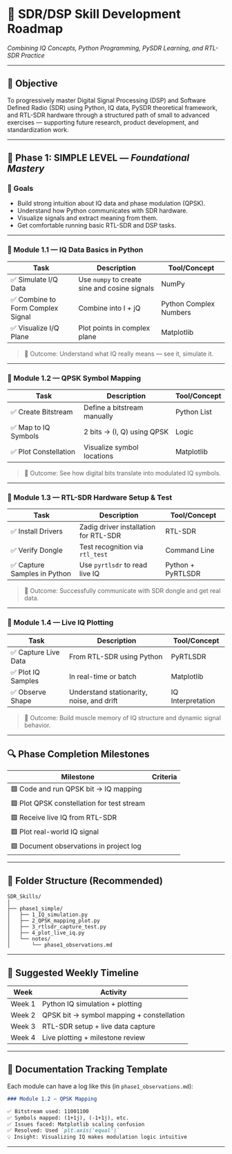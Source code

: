 # 📘 SDR/DSP Skill Development Roadmap

*Combining IQ Concepts, Python Programming, PySDR Learning, and RTL-SDR Practice*

---

## 🎯 Objective

To progressively master Digital Signal Processing (DSP) and Software Defined Radio (SDR) using Python, IQ data, PySDR theoretical framework, and RTL-SDR hardware through a structured path of small to advanced exercises — supporting future research, product development, and standardization work.

---

## 📶 Phase 1: SIMPLE LEVEL — *Foundational Mastery*

### 🔗 Goals

* Build strong intuition about IQ data and phase modulation (QPSK).
* Understand how Python communicates with SDR hardware.
* Visualize signals and extract meaning from them.
* Get comfortable running basic RTL-SDR and DSP tasks.

---

### 📌 Module 1.1 — IQ Data Basics in Python

| Task                             | Description                                   | Tool/Concept           |
| -------------------------------- | --------------------------------------------- | ---------------------- |
| ✅ Simulate I/Q Data              | Use `numpy` to create sine and cosine signals | NumPy                  |
| ✅ Combine to Form Complex Signal | Combine into I + jQ                           | Python Complex Numbers |
| ✅ Visualize I/Q Plane            | Plot points in complex plane                  | Matplotlib             |

> 🎯 Outcome: Understand what IQ really means — see it, simulate it.

---

### 📌 Module 1.2 — QPSK Symbol Mapping

| Task                 | Description                 | Tool/Concept |
| -------------------- | --------------------------- | ------------ |
| ✅ Create Bitstream   | Define a bitstream manually | Python List  |
| ✅ Map to IQ Symbols  | 2 bits → (I, Q) using QPSK  | Logic        |
| ✅ Plot Constellation | Visualize symbol locations  | Matplotlib   |

> 🎯 Outcome: See how digital bits translate into modulated IQ symbols.

---

### 📌 Module 1.3 — RTL-SDR Hardware Setup & Test

| Task                        | Description                           | Tool/Concept      |
| --------------------------- | ------------------------------------- | ----------------- |
| ✅ Install Drivers           | Zadig driver installation for RTL-SDR | RTL-SDR           |
| ✅ Verify Dongle             | Test recognition via `rtl_test`       | Command Line      |
| ✅ Capture Samples in Python | Use `pyrtlsdr` to read live IQ        | Python + PyRTLSDR |

> 🎯 Outcome: Successfully communicate with SDR dongle and get real data.

---

### 📌 Module 1.4 — Live IQ Plotting

| Task                | Description                               | Tool/Concept      |
| ------------------- | ----------------------------------------- | ----------------- |
| ✅ Capture Live Data | From RTL-SDR using Python                 | PyRTLSDR          |
| ✅ Plot IQ Samples   | In real-time or batch                     | Matplotlib        |
| ✅ Observe Shape     | Understand stationarity, noise, and drift | IQ Interpretation |

> 🎯 Outcome: Build muscle memory of IQ structure and dynamic signal behavior.

---

## 🔍 Phase Completion Milestones

| Milestone                                  | Criteria |
| ------------------------------------------ | -------- |
| 🟩 Code and run QPSK bit → IQ mapping      |          |
| 🟩 Plot QPSK constellation for test stream |          |
| 🟩 Receive live IQ from RTL-SDR            |          |
| 🟩 Plot real-world IQ signal               |          |
| 🟩 Document observations in project log    |          |

---

## 📂 Folder Structure (Recommended)

```
SDR_Skills/
│
├── phase1_simple/
│   ├── 1_IQ_simulation.py
│   ├── 2_QPSK_mapping_plot.py
│   ├── 3_rtlsdr_capture_test.py
│   ├── 4_plot_live_iq.py
│   └── notes/
│       └── phase1_observations.md
```

---

## 📅 Suggested Weekly Timeline

| Week   | Activity                                  |
| ------ | ----------------------------------------- |
| Week 1 | Python IQ simulation + plotting           |
| Week 2 | QPSK bit → symbol mapping + constellation |
| Week 3 | RTL-SDR setup + live data capture         |
| Week 4 | Live plotting + milestone review          |

---

## 📘 Documentation Tracking Template

Each module can have a log like this (in `phase1_observations.md`):

```markdown
### Module 1.2 — QPSK Mapping

✅ Bitstream used: 11001100  
✅ Symbols mapped: (1+1j), (-1+1j), etc.  
✅ Issues faced: Matplotlib scaling confusion  
✅ Resolved: Used `plt.axis('equal')`  
💡 Insight: Visualizing IQ makes modulation logic intuitive
```
---
